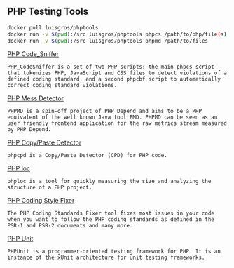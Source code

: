 ## PHP Testing Tools

```sh
docker pull luisgros/phptools
docker run -v $(pwd):/src luisgros/phptools phpcs /path/to/php/file(s) --standard=psr2
docker run -v $(pwd):/src luisgros/phptools phpmd /path/to/files
```

[PHP Code_Sniffer](https://github.com/squizlabs/PHP_CodeSniffer)

`
PHP_CodeSniffer is a set of two PHP scripts; the main phpcs script that tokenizes PHP, JavaScript and CSS files to detect violations of a defined coding standard, and a second phpcbf script to automatically correct coding standard violations.
`

[PHP Mess Detector](https://github.com/phpmd/phpmd)

`
PHPMD is a spin-off project of PHP Depend and aims to be a PHP equivalent of the well known Java tool PMD. PHPMD can be seen as an user friendly frontend application for the raw metrics stream measured by PHP Depend.
`

[PHP Copy/Paste Detector](https://github.com/sebastianbergmann/phpcpd)

`
phpcpd is a Copy/Paste Detector (CPD) for PHP code.
`

[PHP loc](https://github.com/sebastianbergmann/phploc)

`
phploc is a tool for quickly measuring the size and analyzing the structure of a PHP project.
`

[PHP Coding Style Fixer](https://github.com/FriendsOfPHP/PHP-CS-Fixer)

`
The PHP Coding Standards Fixer tool fixes most issues in your code when you want to follow the PHP coding standards as defined in the PSR-1 and PSR-2 documents and many more.
`

[PHP Unit](https://github.com/sebastianbergmann/phpunit)

`
PHPUnit is a programmer-oriented testing framework for PHP. It is an instance of the xUnit architecture for unit testing frameworks.
`
